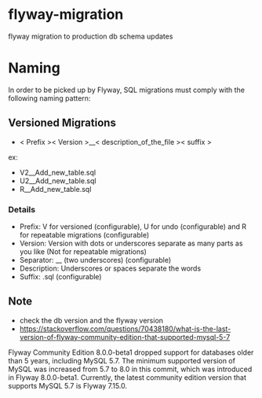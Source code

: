 # flyway-migration
flyway migration to production db schema updates

# Naming
In order to be picked up by Flyway, SQL migrations must comply with the following naming pattern:

## Versioned Migrations

- < Prefix >< Version >__< description_of_the_file >< suffix >

ex:
 - V2__Add_new_table.sql
 - U2__Add_new_table.sql
 - R__Add_new_table.sql

### Details

- Prefix: V for versioned (configurable), U for undo (configurable) and R for repeatable migrations (configurable)
- Version: Version with dots or underscores separate as many parts as you like (Not for repeatable migrations)
- Separator: __ (two underscores) (configurable)
- Description: Underscores or spaces separate the words
- Suffix: .sql (configurable)


## Note
 - check the db version and the flyway version
 - https://stackoverflow.com/questions/70438180/what-is-the-last-version-of-flyway-community-edition-that-supported-mysql-5-7

Flyway Community Edition 8.0.0-beta1 dropped support for databases older than 5 years, including MySQL 5.7.
The minimum supported version of MySQL was increased from 5.7 to 8.0 in this commit, which was introduced in Flyway 8.0.0-beta1.
Currently, the latest community edition version that supports MySQL 5.7 is Flyway 7.15.0.
